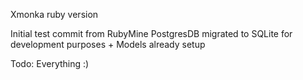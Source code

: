 Xmonka ruby version

Initial test commit from RubyMine
PostgresDB migrated to SQLite for development purposes + Models already setup

Todo: Everything :)
